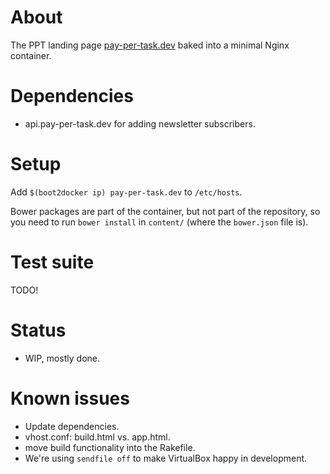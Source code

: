 # About

The PPT landing page [pay-per-task.dev](http://pay-per-task.dev) baked into a minimal Nginx container.

# Dependencies

- api.pay-per-task.dev for adding newsletter subscribers.

# Setup

Add `$(boot2docker ip) pay-per-task.dev` to `/etc/hosts`.

Bower packages are part of the container, but not part of the repository, so you need to run `bower install` in `content/` (where the `bower.json` file is).

# Test suite

TODO!

# Status

- WIP, mostly done.

# Known issues

- Update dependencies.
- vhost.conf: build.html vs. app.html.
- move build functionality into the Rakefile.
- We're using `sendfile off` to make VirtualBox happy in development.
